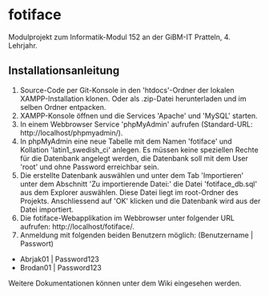 # fotiface
Modulprojekt zum Informatik-Modul 152 an der GiBM-IT Pratteln, 4. Lehrjahr.

## Installationsanleitung

1. Source-Code per Git-Konsole in den 'htdocs'-Ordner der lokalen XAMPP-Installation klonen. Oder als .zip-Datei herunterladen und im selben Ordner entpacken.
2. XAMPP-Konsole öffnen und die Services 'Apache' und 'MySQL' starten.
3. In einem Webbrowser Service 'phpMyAdmin' aufrufen (Standard-URL: http://localhost/phpmyadmin/).
4. In phpMyAdmin eine neue Tabelle mit dem Namen 'fotiface' und Kollation 'latin1_swedish_ci' anlegen. Es müssen keine speziellen Rechte für die Datenbank angelegt werden, die Datenbank soll mit dem User 'root' und ohne Password erreichbar sein.
5. Die erstellte Datenbank auswählen und unter dem Tab 'Importieren' unter dem Abschnitt 'Zu importierende Datei:' die Datei 'fotiface_db.sql' aus dem Explorer auswählen. Diese Datei liegt im root-Ordner des Projekts. Anschliessend auf 'OK' klicken und die Datenbank wird aus der Datei importiert.
6. Die fotiface-Webapplikation im Webbrowser unter folgender URL aufrufen: http://localhost/fotiface/.
7. Anmeldung mit folgenden beiden Benutzern möglich:
   (Benutzername | Passwort)
  - Abrjak01 | Password123
  - Brodan01 | Password123


Weitere Dokumentationen können unter dem Wiki eingesehen werden.
